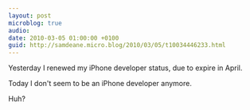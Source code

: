```yaml
---
layout: post
microblog: true
audio: 
date: 2010-03-05 01:00:00 +0100
guid: http://samdeane.micro.blog/2010/03/05/t10034446233.html
---
```

Yesterday I renewed my iPhone developer status, due to expire in April. 

Today I don't seem to be an iPhone developer anymore.

Huh?
